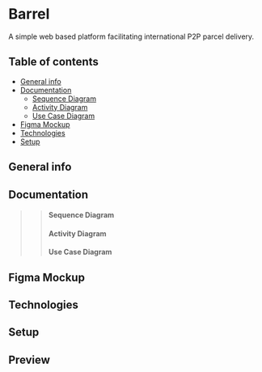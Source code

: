 # Barrel
A simple web based platform facilitating international P2P parcel delivery.

## Table of contents

* [General info](#general-info)
* [Documentation](#documentation)
  * [Sequence Diagram](#sequence-diagram)
  * [Activity Diagram](#activity-diagram)
  * [Use Case Diagram](#use-case-diagram)
* [Figma Mockup](#figma-mockup)
* [Technologies](#technologies)
* [Setup](#setup)


## General info

## Documentation
  >> #### Sequence Diagram
  >> #### Activity Diagram
  >> #### Use Case Diagram


## Figma Mockup


## Technologies




## Setup






## Preview
